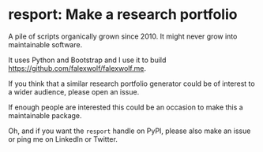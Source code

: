 # resport: Make a research portfolio

A pile of scripts organically grown since 2010. It might never grow into maintainable software.

It uses Python and Bootstrap and I use it to build https://github.com/falexwolf/falexwolf.me.

If you think that a similar research portfolio generator could be of interest to a wider audience, please open an issue.

If enough people are interested this could be an occasion to make this a maintainable package.

Oh, and if you want the `resport` handle on PyPI, please also make an issue or ping me on LinkedIn or Twitter.
